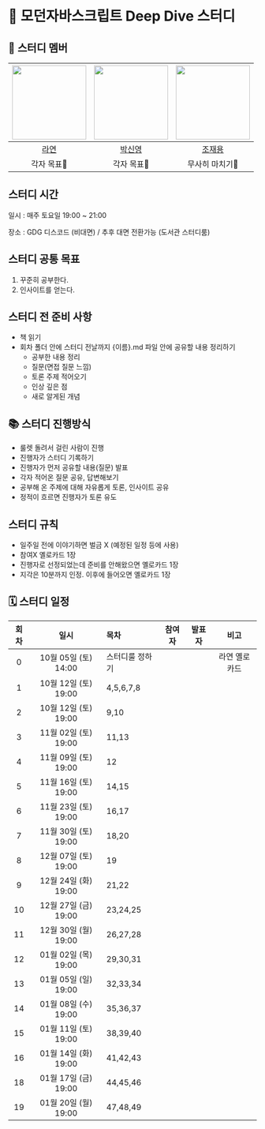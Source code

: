 # 💙 모던자바스크립트 Deep Dive 스터디

## 🐥 스터디 멤버

| <img src="https://avatars.githubusercontent.com/u/86452280?v=4" width="150" height="150"/> |                                      <img src="https://avatars.githubusercontent.com/u/92427132?v=4" width="150" height="150"/> |                                      <img src="https://avatars.githubusercontent.com/u/66457807?v=4" width="150" height="150"/> |
|:------------------:|:---------------------------:|:---------------------------:|
|[라연](https://github.com/Youn-Rha)|[박신영](https://github.com/parknew0)|[조재용](https://github.com/WithJo)|
|각자 목표🤔|각자 목표🧐|무사히 마치기🤯|


## 스터디 시간

일시 : 매주 토요일 19:00 ~ 21:00

장소 : GDG 디스코드 (비대면) / 추후 대면 전환가능 (도서관 스터디룸)

## 스터디 공통 목표

1. 꾸준히 공부한다.
2. 인사이트를 얻는다.

## 스터디 전 준비 사항

- 책 읽기
- 회차 폴더 안에 스터디 전날까지 {이름}.md 파일 안에 공유할 내용 정리하기
  - 공부한 내용 정리
  - 질문(면접 질문 느낌)
  - 토론 주제 적어오기
  - 인상 깊은 점
  - 새로 알게된 개념

## 📚 스터디 진행방식

- 룰렛 돌려서 걸린 사람이 진행
- 진행자가 스터디 기록하기
- 진행자가 먼저 공유할 내용(질문) 발표
- 각자 적어온 질문 공유, 답변해보기
- 공부해 온 주제에 대해 자유롭게 토론, 인사이트 공유
- 정적이 흐르면 진행자가 토론 유도

## 스터디 규칙

- 일주일 전에 이야기하면 벌금 X (예정된 일정 등에 사용)
- 참여X 옐로카드 1장
- 진행자로 선정되었는데 준비를 안해왔으면 옐로카드 1장
- 지각은 10분까지 인정. 이후에 들어오면 옐로카드 1장

## 🗓 스터디 일정

| 회차  | 일시                  | 목차                | 참여자               | 발표자           | 비고                       |
|:----:|:-------------------:|:--------------------|:-------------------:|:---------------:|:-----------------------:|
| 0    | 10월 05일 (토) 14:00 | 스터디룰 정하기          |                     |                 | 라연 옐로카드               |
| 1    | 10월 12일 (토) 19:00 | 4,5,6,7,8            |                     |                 |                         |
| 2    | 10월 12일 (토) 19:00 | 9,10                 |                     |                 |                         |
| 3    | 11월 02일 (토) 19:00 | 11,13                |                     |                 |                         |
| 4    | 11월 09일 (토) 19:00 | 12                   |                     |                 |                         |
| 5    | 11월 16일 (토) 19:00 | 14,15                |                     |                 |                         |
| 6    | 11월 23일 (토) 19:00 | 16,17                |                     |                 |                         |
| 7    | 11월 30일 (토) 19:00 | 18,20                |                     |                 |                         |
| 8    | 12월 07일 (토) 19:00 | 19                   |                     |                 |                         |
| 9    | 12월 24일 (화) 19:00 | 21,22                |                     |                 |                         |
| 10   | 12월 27일 (금) 19:00 | 23,24,25             |                     |                 |                         |
| 11   | 12월 30일 (월) 19:00 | 26,27,28             |                     |                 |                         |
| 12   | 01월 02일 (목) 19:00 | 29,30,31             |                     |                 |                         |
| 13   | 01월 05일 (일) 19:00 | 32,33,34             |                     |                 |                         |
| 14   | 01월 08일 (수) 19:00 | 35,36,37             |                     |                 |                         |
| 15   | 01월 11일 (토) 19:00 | 38,39,40             |                     |                 |                         |
| 16   | 01월 14일 (화) 19:00 | 41,42,43             |                     |                 |                         |
| 18   | 01월 17일 (금) 19:00 | 44,45,46             |                     |                 |                         |
| 19   | 01월 20일 (월) 19:00 | 47,48,49             |                     |                 |                         |


